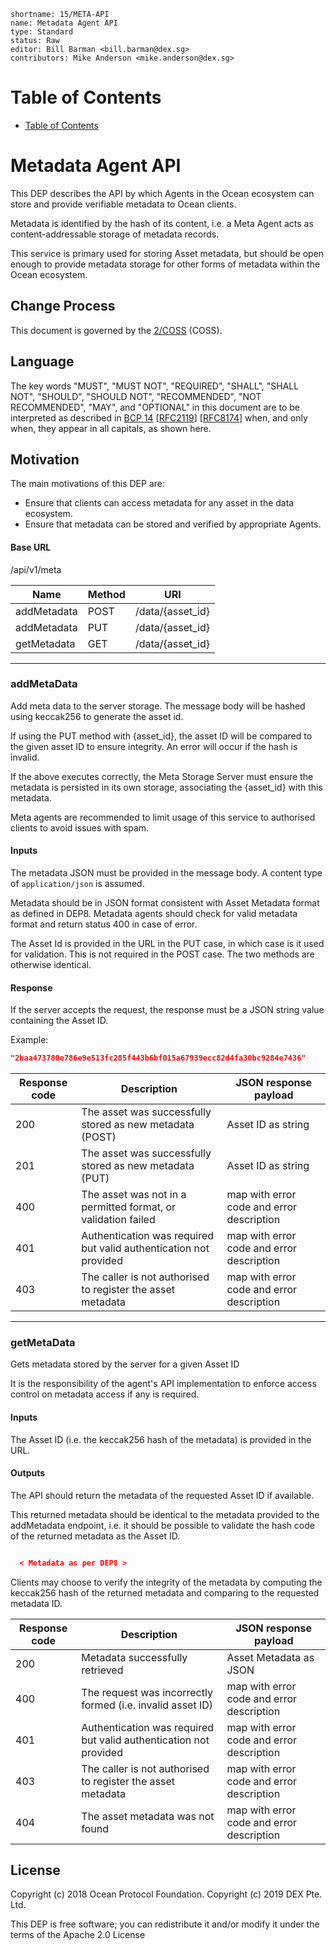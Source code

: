 ```
shortname: 15/META-API
name: Metadata Agent API
type: Standard
status: Raw
editor: Bill Barman <bill.barman@dex.sg>
contributors: Mike Anderson <mike.anderson@dex.sg>
```


Table of Contents
=================

   * [Table of Contents](#table-of-contents)


# Metadata Agent API

This DEP describes the API by which Agents in the Ocean ecosystem can store and provide verifiable metadata to Ocean clients.

Metadata is identified by the hash of its content, i.e. a Meta Agent acts as content-addressable storage of metadata records.

This service is primary used for storing Asset metadata, but should be open enough to provide metadata storage for other forms of metadata within the Ocean ecosystem.

## Change Process

This document is governed by the [2/COSS](../2/README.md) (COSS).

## Language

The key words "MUST", "MUST NOT", "REQUIRED", "SHALL", "SHALL NOT", "SHOULD", "SHOULD NOT", "RECOMMENDED", "NOT RECOMMENDED", "MAY", and "OPTIONAL" in this document are to be interpreted as described in [BCP 14](https://tools.ietf.org/html/bcp14) \[[RFC2119](https://tools.ietf.org/html/rfc2119)\] \[[RFC8174](https://tools.ietf.org/html/rfc8174)\] when, and only when, they appear in all capitals, as shown here.


## Motivation

The main motivations of this DEP are:

* Ensure that clients can access metadata for any asset in the data ecosystem.
* Ensure that metadata can be stored and verified by appropriate Agents.


#### Base URL

/api/v1/meta

| Name             | Method | URI                          |
|------------------|--------|------------------------------|
| addMetadata      | POST   | /data/{asset_id}             |
| addMetadata      | PUT    | /data/{asset_id}             |
| getMetadata      | GET    | /data/{asset_id}             |


-------------------------------------------------------------------------------
### addMetaData

Add meta data to the server storage. The message body will be hashed using keccak256 to
generate the asset id.

If using the PUT method with {asset_id}, the asset ID will be compared to the given asset ID to ensure integrity. An error will occur if the hash is invalid.

If the above executes correctly, the Meta Storage Server must ensure the metadata is persisted in its own storage, associating the {asset_id} with this metadata.

Meta agents are recommended to limit usage of this service to authorised clients to avoid issues with spam.



#### Inputs

The metadata JSON must be provided in the message body. A content type of `application/json` is assumed.

Metadata should be in JSON format consistent with Asset Metadata format as defined in DEP8. Metadata agents should
check for valid metadata format and return status 400 in case of error.

The Asset Id is provided in the URL in the PUT case, in which case is it used for validation. This is not required in the POST case. The two methods are otherwise identical.


#### Response

If the server accepts the request, the response must be a JSON string value containing the Asset ID.

Example:


```json
"2baa473780e786e9e513fc285f443b6bf015a67939ecc82d4fa30bc9284e7436"
```

| Response code | Description                                                                    | JSON response payload                     |
|---------------|--------------------------------------------------------------------------------|-------------------------------------------|
|           200 | The asset was successfully stored as new metadata (POST)                       | Asset ID as string                        |
|           201 | The asset was successfully stored as new metadata (PUT)                        | Asset ID as string                        |
|           400 | The asset was not in a permitted format, or validation failed                  | map with error code and error description |
|           401 | Authentication was required but valid authentication not provided              | map with error code and error description |
|           403 | The caller is not authorised to register the asset metadata                    | map with error code and error description |


-------------------------------------------------------------------------------
### getMetaData

Gets metadata stored by the server for a given Asset ID

It is the responsibility of the agent's API implementation to enforce access control on metadata access if any is required.


#### Inputs

The Asset ID (i.e. the keccak256 hash of the metadata) is provided in the URL.

#### Outputs

The API should return the metadata of the requested Asset ID if available.

This returned metadata should be identical to the metadata provided to the addMetadata endpoint, i.e. it should be possible to validate the hash code of the returned metadata as the Asset ID.

```json

  < Metadata as per DEP8 >

```

Clients may choose to verify the integrity of the metadata by computing the keccak256 hash of the returned metadata and comparing to
the requested metadata ID.


| Response code | Description                                                                    | JSON response payload                     |
|---------------|--------------------------------------------------------------------------------|-------------------------------------------|
|           200 | Metadata successfully retrieved                                                | Asset Metadata as JSON                    |
|           400 | The request was incorrectly formed (i.e. invalid asset ID)                     | map with error code and error description |
|           401 | Authentication was required but valid authentication not provided              | map with error code and error description |
|           403 | The caller is not authorised to register the asset metadata                    | map with error code and error description |
|           404 | The asset metadata was not found                                               | map with error code and error description |

## License

Copyright (c) 2018 Ocean Protocol Foundation.
Copyright (c) 2019 DEX Pte. Ltd.

This DEP is free software; you can redistribute it and/or modify it under the terms of the Apache 2.0 License
